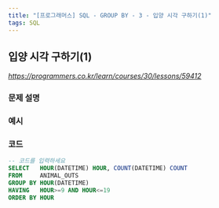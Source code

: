 ```yaml
---
title: "[프로그래머스] SQL - GROUP BY - 3 - 입양 시각 구하기(1)"
tags: SQL
---
```


## 입양 시각 구하기(1)

*<https://programmers.co.kr/learn/courses/30/lessons/59412>*

### 문제 설명

### 예시

### 코드

``` sql
-- 코드를 입력하세요
SELECT   HOUR(DATETIME) HOUR, COUNT(DATETIME) COUNT
FROM     ANIMAL_OUTS
GROUP BY HOUR(DATETIME)
HAVING   HOUR>=9 AND HOUR<=19
ORDER BY HOUR
```
